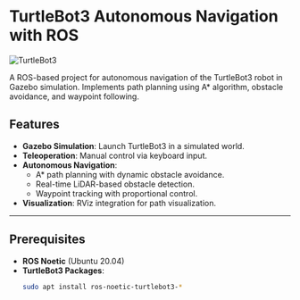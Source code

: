 # TurtleBot3 Autonomous Navigation with ROS

![TurtleBot3](http://www.robotis.com/service/images/product/turtlebot3/turtlebot3_models.png)

A ROS-based project for autonomous navigation of the TurtleBot3 robot in Gazebo simulation. Implements path planning using A* algorithm, obstacle avoidance, and waypoint following.

## Features

- **Gazebo Simulation**: Launch TurtleBot3 in a simulated world.
- **Teleoperation**: Manual control via keyboard input.
- **Autonomous Navigation**:
  - A* path planning with dynamic obstacle avoidance.
  - Real-time LiDAR-based obstacle detection.
  - Waypoint tracking with proportional control.
- **Visualization**: RViz integration for path visualization.

---

## Prerequisites

- **ROS Noetic** (Ubuntu 20.04)
- **TurtleBot3 Packages**:
  ```bash
  sudo apt install ros-noetic-turtlebot3-*
